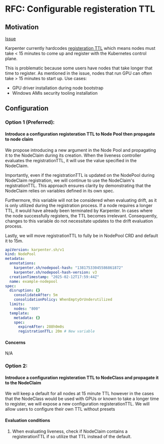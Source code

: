 # RFC: Configurable registeration TTL

## Motivation

[Issue](https://github.com/kubernetes-sigs/karpenter/issues/357)

Karpenter currently hardcodes [registeration TTL](https://github.com/kubernetes-sigs/karpenter/blob/main/pkg/controllers/nodeclaim/lifecycle/liveness.go#L44) which means nodes must take < 15 minutes to come up and register with the Kubernetes control plane.

This is problematic because some users have nodes that take longer that time to register. As mentioned in the issue, nodes that run GPU can often take > 15 minutes to start up. 
Use cases:
- GPU driver installation during node bootstrap
- Windows AMIs security tooling installation 

## Configuration

### Option 1 (Preferred):
#### Introduce a configuration registeration TTL to Node Pool then propagate to node claim

We propose introducing a new argument in the Node Pool and propagating it to the NodeClaim during its creation. When the liveness controller evaluates the registrationTTL, it will use the value specified in the NodeClaim.

Importantly, even if the registrationTTL is updated on the NodePool during NodeClaim registration, we will continue to use the NodeClaim's registrationTTL. This approach ensures clarity by demonstrating that the NodeClaim relies on variables defined in its own spec.

Furthermore, this variable will not be considered when evaluating drift, as it is only utilized during the registration process. If a node requires a longer TTL, it would have already been terminated by Karpenter. In cases where the node successfully registers, the TTL becomes irrelevant. Consequently, changes to this variable do not necessitate updates to the drift evaluation process.

Lastly, we will move registrationTTL to fully be in NodePool CRD and default it to 15m.

```yaml
apiVersion: karpenter.sh/v1
kind: NodePool
metadata:
  annotations:
    karpenter.sh/nodepool-hash: "13817533045586861872"
    karpenter.sh/nodepool-hash-version: v3
  creationTimestamp: "2025-02-12T17:59:44Z"
  name: example-nodepool
spec:
  disruption: {}
    consolidateAfter: 5m
    consolidationPolicy: WhenEmptyOrUnderutilized
  limits:
    nodes: "800"
  template:
    metadata: {}
    spec:
      expireAfter: 288h0m0s
      registrationTTL: 20m # New variable
```

#### Concerns

N/A

### Option 2:
#### Introduce a configuration registeration TTL to NodeClass and propagate it to the NodeClaim

We will keep a default for all nodes at 15 minute TTL however in the cases that the NodeClass would be used with GPUs or known to take a longer time to register, we will expose a new configuration registerationTTL. We will allow users to configure their own TTL without presets

#### Evaluation conditions 

1. When evaluating liveness, check if NodeClaim contains a registerationTTL if so utilize that TTL instead of the default. 
